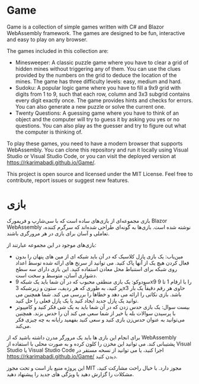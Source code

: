 # Game

Game is a collection of simple games written with C# and Blazor WebAssembly framework. The games are designed to be fun, interactive and easy to play on any browser.

The games included in this collection are:

- Minesweeper: A classic puzzle game where you have to clear a grid of hidden mines without triggering any of them. You can use the clues provided by the numbers on the grid to deduce the location of the mines. The game has three difficulty levels: easy, medium and hard.
- Sudoku: A popular logic game where you have to fill a 9x9 grid with digits from 1 to 9, such that each row, column and 3x3 subgrid contains every digit exactly once. The game provides hints and checks for errors. You can also generate a new puzzle or solve the current one.
- Twenty Questions: A guessing game where you have to think of an object and the computer will try to guess it by asking you yes or no questions. You can also play as the guesser and try to figure out what the computer is thinking of.

To play these games, you need to have a modern browser that supports WebAssembly. You can clone this repository and run it locally using Visual Studio or Visual Studio Code, or you can visit the deployed version at https://rkarimabadi.github.io/Game/.

This project is open source and licensed under the MIT License. Feel free to contribute, report issues or suggest new features.

# بازی

بازی مجموعه‌ای از بازی‌های ساده است که با سی‌شارپ و فریمورک Blazor WebAssembly نوشته شده است. بازی‌ها به گونه‌ای طراحی شده‌اند که سرگرم کننده، تعاملی و آسان برای بازی در هر مرورگری باشند.

بازی‌های موجود در این مجموعه عبارتند از:

- مین‌یاب: یک بازی پازل کلاسیک که در آن باید شبکه ای از مین های پنهان را بدون فعال کردن هیچ یک از آنها پاک کنید. می توانید از سرنخ های ارائه شده توسط اعداد روی شبکه برای استنباط محل معادن استفاده کنید. این بازی دارای سه سطح دشواری آسان، متوسط و سخت است.
- سودوکو: یک بازی منطقی محبوب که در آن شما باید یک شبکه 9x9 را با ارقام 1 تا 9 پر کنید، به طوری که هر ردیف، ستون و زیرشبکه 3x3 حاوی هر رقم دقیقاً یک بار باشد. بازی نکاتی را ارائه می دهد و خطاها را بررسی می کند. شما همچنین می توانید یک پازل جدید ایجاد کنید یا یک پازل فعلی را حل کنید.
- بیست سوال: یک بازی حدس زدن که در آن شما باید به یک شی فکر کنید و کامپیوتر با پرسیدن سوالات بله یا خیر از شما سعی می کند آن را حدس بزند. همچنین می‌توانید به عنوان حدس‌زن بازی کنید و سعی کنید بفهمید رایانه به چه چیزی فکر می‌کند.

برای انجام این بازی ها باید یک مرورگر مدرن داشته باشید که از WebAssembly پشتیبانی کند. می توانید این مخزن را کلون کرده و به صورت محلی با استفاده از Visual Studio یا Visual Studio Code اجرا کنید، یا می توانید از نسخه مستقر در https://rkarimabadi.github.io/Game/ دیدن کنید.

این پروژه منبع باز است و تحت مجوز MIT مجوز دارد. با خیال راحت مشارکت کنید، مشکلات را گزارش دهید یا ویژگی های جدید را پیشنهاد دهید.
